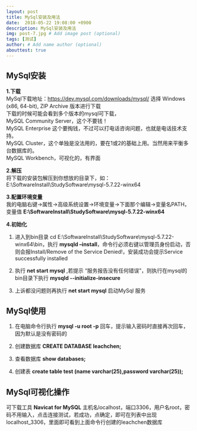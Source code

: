 ```yaml
---
layout: post
title: MySql安装及用法
date:  2018-05-22 19:08:00 +0900  
description: MySql安装及用法
img: post-7.jpg # Add image post (optional)
tags: [测试]
author: # Add name author (optional)
abouttest: true
---
```


## MySql安装 ##
**1.下载** <br>
<a href="http://www.jb51.net/article/89224.htm" style="text-decoration: none;" target="\_blank"  title="">MySql下载地址</a>：https://dev.mysql.com/downloads/mysql/ 选择 Windows (x86, 64-bit), ZIP Archive 版本进行下载 <br>
下载的时候可能会看到多个版本的mysql可下载，<br>
MySQL Community Server，这个不要钱！<br>
MySQL Enterprise 这个要掏钱，不过可以打电话咨询问题，也就是电话技术支持。<br>
MySQL Cluster，这个单独是没法用的，要在1或2的基础上用。当然用来平衡多台数据库的。<br>
MySQL Workbench，可视化的，有界面 <br>

**2.解压** <br>
将下载的安装包解压到你想放的目录下，如：E:\SoftwareInstall\StudySoftware\mysql-5.7.22-winx64 <br>

**3.配置环境变量** <br>
我的电脑右键->属性->高级系统设置->环境变量->下面那个编辑->变量名PATH，变量值 **E:\SoftwareInstall\StudySoftware\mysql-5.7.22-winx64** <br>

**4.初始化** <br>
1. 进入到bin目录 cd E:\SoftwareInstall\StudySoftware\mysql-5.7.22-winx64\bin，执行 **mysqld –install**，命令行必须右键以管理员身份启动，否则会报Install/Remove of the Service Denied!，安装成功会提示Service successfully installed

2. 执行 **net start mysql** ,若提示 “服务报告没有任何错误”，则执行在mysql的bin目录下执行 **mysqld  --initialize-insecure**

3. 上诉都没问题则再执行 **net start mysql** 启动MySql 服务


## MySql使用 ##

1. 在电脑命令行执行 **mysql -u root -p** 回车，提示输入密码时直接再次回车，因为默认是没有密码的

1. 创建数据库 **CREATE DATABASE leachchen;**

1. 查看数据库 **show databases;**

1. 创建表 **create table test (name varchar(25),password varchar(25));**

## MySql可视化操作 ##

可下载工具 **Navicat for MySQL** 主机名localhost，端口3306，用户名root，密码不用输入，点击连接测试，若成功，点确定，即可在列表中出现localhost_3306，里面即可看到上面命令行创建的leachchen数据库
